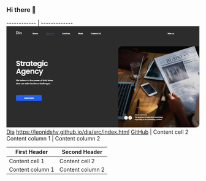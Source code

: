 ### Hi there 👋

------------ | -------------
![GitHub Logo](/images/card0.jpg) [Dia](http://github.com) https://leonidshv.github.io/dia/src/index.html [GitHub](https://github.com/LeonidShv/dia) | Content cell 2
Content column 1 | Content column 2


First Header | Second Header
------------ | -------------
Content cell 1 | Content cell 2
Content column 1 | Content column 2

<!--
**LeonidShv/LeonidShv** is a ✨ _special_ ✨ repository because its `README.md` (this file) appears on your GitHub profile.

Here are some ideas to get you started:

- 🔭 I’m currently working on ...
- 🌱 I’m currently learning ...
- 👯 I’m looking to collaborate on ...
- 🤔 I’m looking for help with ...
- 💬 Ask me about ...
- 📫 How to reach me: ...
- 😄 Pronouns: ...
- ⚡ Fun fact: ...
-->
